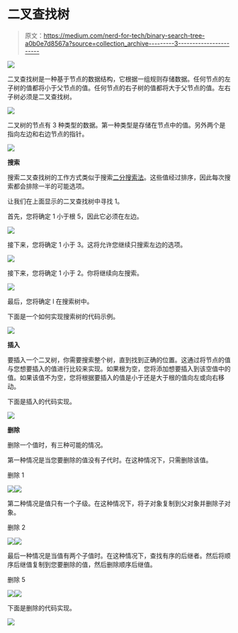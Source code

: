 # 二叉查找树

> 原文：<https://medium.com/nerd-for-tech/binary-search-tree-a0b0e7d8567a?source=collection_archive---------3----------------------->

![](img/57efb81f4920210d7a88099dd19155e0.png)

二叉查找树是一种基于节点的数据结构，它根据一组规则存储数据。任何节点的左子树的值都将小于父节点的值。任何节点的右子树的值都将大于父节点的值。左右子树必须是二叉查找树。

![](img/a773bf9abbc5768fb90847b27ce0f2d4.png)

二叉树的节点有 3 种类型的数据。第一种类型是存储在节点中的值。另外两个是指向左边和右边节点的指针。

![](img/9eb9874bf0efd6e28898082e9b4b66a7.png)

**搜索**

搜索二叉查找树的工作方式类似于搜索[二分搜索法](/nerd-for-tech/binary-search-d8363b22e684)。这些值经过排序，因此每次搜索都会排除一半的可能选项。

让我们在上面显示的二叉查找树中寻找 1。

首先，您将确定 1 小于根 5，因此它必须在左边。

![](img/77a790f42f7c4f0b429f3b592a02a392.png)

接下来，您将确定 1 小于 3。这将允许您继续只搜索左边的选项。

![](img/1ab7ebb74dc6f7952f9b94544eacad2a.png)

接下来，您将确定 1 小于 2。你将继续向左搜索。

![](img/35bdfd2b06b0389ba9fd7d35e358eac0.png)

最后，您将确定 l 在搜索树中。

下面是一个如何实现搜索树的代码示例。

![](img/7434ae00ec94b62bb6dffd7d90d647e8.png)

**插入**

要插入一个二叉树，你需要搜索整个树，直到找到正确的位置。这通过将节点的值与您想要插入的值进行比较来实现。如果根为空，您将添加想要插入到该空值中的值。如果该值不为空，您将根据要插入的值是小于还是大于根的值向左或向右移动。

下面是插入的代码实现。

![](img/df591a55c924eb3ed5940a99af659889.png)

**删除**

删除一个值时，有三种可能的情况。

第一种情况是当您要删除的值没有子代时。在这种情况下，只需删除该值。

删除 1

![](img/bc782ed81be5db1fab09a69e74efc568.png)![](img/0bccd47e8e7cbfb1ce466b72a904a996.png)

第二种情况是值只有一个子级。在这种情况下，将子对象复制到父对象并删除子对象。

删除 2

![](img/b061a988140df55835097c988a67f7ae.png)![](img/4b95caa23889699e0042e4615f519399.png)

最后一种情况是当值有两个子值时。在这种情况下，查找有序的后继者。然后将顺序后继值复制到您要删除的值，然后删除顺序后继值。

删除 5

![](img/828bee69f880c5338850354d7f89261d.png)![](img/62d02b56b54b74edc7a0f0c34b7a4d96.png)

下面是删除的代码实现。

![](img/7c6e87fb4040161fc8480e41e5122851.png)
